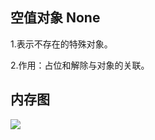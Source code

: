 ## 空值对象 None

1.表示不存在的特殊对象。

2.作用：占位和解除与对象的关联。


## 内存图


![](http://www.python87.com/uploads/allimg/200102/1_1821541971.jpg)

